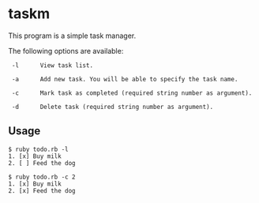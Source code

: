 # taskm

This program is a simple task manager.

The following options are available:

     -l      View task list.

     -a      Add new task. You will be able to specify the task name.
     
     -c      Mark task as completed (required string number as argument).
     
     -d      Delete task (required string number as argument).
     
## Usage

```
$ ruby todo.rb -l
1. [x] Buy milk
2. [ ] Feed the dog

$ ruby todo.rb -c 2
1. [x] Buy milk
2. [x] Feed the dog

```
